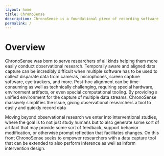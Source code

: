 ```yaml
---
layout: home
title: ChronoSense
description: ChronoSense is a foundational piece of recording software built on webtech with the express goal of making recording accesible, extensible, and ubiquitous no matter the device or operating system. 
permalink: /
---
```

# Overview

ChronoSense was born to serve researchers of all kinds helping them more easily conduct observational research. Temporally aware and aligned data capture can be incredibly difficult when multiple software has to be used to collect disparate data from cameras, microphones, screen capture software, eye trackers, and more. Post-hoc alignment can be time-consuming as well as technically challenging, requiring special hardware, environment artifacts, or even special computational tooling. By providing a unified environment for the capture of multiple data streams, ChronoSense massively simplifies the issue, giving observational researchers a tool to easily and quickly record data

Moving beyond observational research we enter into interventional studies, where the goal is to not just study humans but to also generate some sort of artifact that may provide some sort of feedback, support behavior modification, or otherwise prompt reflection that facilitates changes. On this front ChronoSense seeks to empower researchers with a data capture tool that can be extended to also perform inference as well as inform intervention design.


